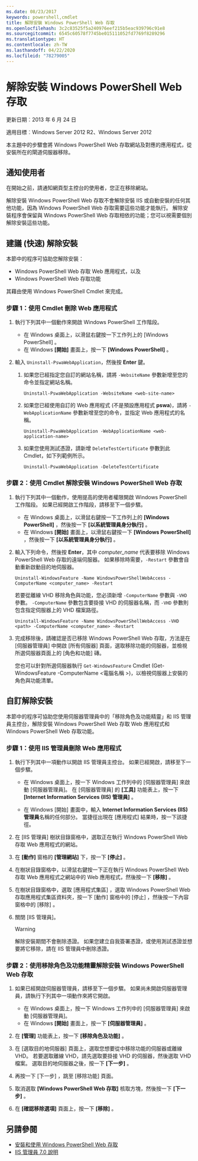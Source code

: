 ```yaml
---
ms.date: 08/23/2017
keywords: powershell,cmdlet
title: 解除安裝 Windows PowerShell Web 存取
ms.openlocfilehash: 3c2c83525f5a240976eef215b5eac939796c91e8
ms.sourcegitcommit: 6545c60578f7745be015111052fd7769f8289296
ms.translationtype: HT
ms.contentlocale: zh-TW
ms.lasthandoff: 04/22/2020
ms.locfileid: "78279005"
---
```

# <a name="uninstall-windows-powershell-web-access"></a>解除安裝 Windows PowerShell Web 存取

更新日期︰2013 年 6 月 24 日

適用目標︰Windows Server 2012 R2、Windows Server 2012

本主題中的步驟會將 Windows PowerShell Web 存取網站及對應的應用程式，從安裝所在的閘道伺服器移除。

## <a name="notify-users"></a>通知使用者

在開始之前，請通知網頁型主控台的使用者，您正在移除網站。

解除安裝 Windows PowerShell Web 存取不會解除安裝 IIS 或自動安裝的任何其他功能，因為 Windows PowerShell Web 存取需要這些功能才能執行。 解除安裝程序會保留與 Windows PowerShell Web 存取相依的功能；您可以視需要個別解除安裝這些功能。

## <a name="recommended-quick-uninstallation"></a>建議 (快速) 解除安裝

本節中的程序可協助您解除安裝：

- Windows PowerShell Web 存取 Web 應用程式，以及
- Windows PowerShell Web 存取功能

其藉由使用 Windows PowerShell Cmdlet 來完成。

### <a name="step-1-delete-the-web-application-using-cmdlets"></a>步驟 1：使用 Cmdlet 刪除 Web 應用程式

1. 執行下列其中一個動作來開啟 Windows PowerShell 工作階段。

   - 在 Windows 桌面上，以滑鼠右鍵按一下工作列上的 [Windows PowerShell]  。
   - 在 Windows **[開始]** 畫面上，按一下 **[Windows PowerShell]** 。

2. 輸入 `Uninstall-PswaWebApplication`，然後按 **Enter** 鍵。

   1. 如果您已經指定您自訂的網站名稱，請將 `-WebsiteName` 參數新增至您的命令並指定網站名稱。

      `Uninstall-PswaWebApplication -WebsiteName <web-site-name>`

   1. 如果您已經使用自訂的 Web 應用程式 (不是預設應用程式 **pswa**)，請將 `-WebApplicationName` 參數新增至您的命令，並指定 Web 應用程式的名稱。

      `Uninstall-PswaWebApplication -WebApplicationName <web-application-name>`

   1. 如果您使用測試憑證，請新增 `DeleteTestCertificate` 參數到此 Cmdlet，如下列範例所示。

      `Uninstall-PswaWebApplication -DeleteTestCertificate`

### <a name="step-2-uninstall-windows-powershell-web-access-using-cmdlets"></a>步驟 2：使用 Cmdlet 解除安裝 Windows PowerShell Web 存取

1. 執行下列其中一個動作，使用提高的使用者權限開啟 Windows PowerShell 工作階段。 如果已經開啟工作階段，請移至下一個步驟。

    - 在 Windows 桌面上，以滑鼠右鍵按一下工作列上的 **[Windows PowerShell]** ，然後按一下 **[以系統管理員身分執行]** 。
    - 在 Windows **[開始]** 畫面上，以滑鼠右鍵按一下 **[Windows PowerShell]** ，然後按一下 **[以系統管理員身分執行]** 。

1. 輸入下列命令，然後按 **Enter**，其中 *computer_name* 代表要移除 Windows PowerShell Web 存取的遠端伺服器。 如果移除時需要，`-Restart` 參數會自動重新啟動目的地伺服器。

    `Uninstall-WindowsFeature -Name WindowsPowerShellWebAccess -ComputerName <computer_name> -Restart`

    若要從離線 VHD 移除角色與功能，您必須新增 `-ComputerName` 參數與 `-VHD` 參數。 `-ComputerName` 參數包含要掛接 VHD 的伺服器名稱，而 `-VHD` 參數則包含指定伺服器上的 VHD 檔案路徑。

    `Uninstall-WindowsFeature -Name WindowsPowerShellWebAccess -VHD <path> -ComputerName <computer_name> -Restart`

1. 完成移除後，請確認是否已移除 Windows PowerShell Web 存取，方法是在 [伺服器管理員] 中開啟 [所有伺服器]  頁面，選取移除功能的伺服器，並檢視所選伺服器頁面上的 [角色和功能]  磚。

    您也可以針對所選伺服器執行 `Get-WindowsFeature` Cmdlet (Get-WindowsFeature -ComputerName &lt;電腦名稱  &gt;)，以檢視伺服器上安裝的角色與功能清單。

## <a name="custom-uninstallation"></a>自訂解除安裝

本節中的程序可協助您使用伺服器管理員中的「移除角色及功能精靈」和 IIS 管理員主控台，解除安裝 Windows PowerShell Web 存取 Web 應用程式和 Windows PowerShell Web 存取功能。

### <a name="step-1-delete-the-web-application-using-iis-manager"></a>步驟 1：使用 IIS 管理員刪除 Web 應用程式

1. 執行下列其中一項動作以開啟 IIS 管理員主控台。 如果已經開啟，請移至下一個步驟。

   - 在 Windows 桌面上，按一下 Windows 工作列中的 [伺服器管理員]  來啟動 [伺服器管理員]。 在 [伺服器管理員] 的 **[工具]** 功能表上，按一下 **[Internet Information Services (IIS) 管理員]** 。

   - 在 Windows [開始]  畫面中，輸入 **Internet Information Services (IIS) 管理員**名稱的任何部分。 當捷徑出現在 [應用程式]  結果時，按一下該捷徑。

1. 在 [IIS 管理員] 樹狀目錄窗格中，選取正在執行 Windows PowerShell Web 存取 Web 應用程式的網站。

1. 在 **[動作]** 窗格的 **[管理網站]** 下，按一下 **[停止]** 。

1. 在樹狀目錄窗格中，以滑鼠右鍵按一下正在執行 Windows PowerShell Web 存取 Web 應用程式之網站中的 Web 應用程式，然後按一下 **[移除]** 。

1. 在樹狀目錄窗格中，選取 [應用程式集區]  ，選取 Windows PowerShell Web 存取應用程式集區資料夾，按一下 [動作]  窗格中的 [停止]  ，然後按一下內容窗格中的 [移除]  。

1. 關閉 [IIS 管理員]。

   > [!WARNING]
   > 解除安裝期間不會刪除憑證。 如果您建立自我簽署憑證，或使用測試憑證並想要將它移除，請在 IIS 管理員中刪除憑證。

### <a name="step-2-uninstall-windows-powershell-web-access-using-the-remove-roles-and-features-wizard"></a>步驟 2：使用移除角色及功能精靈解除安裝 Windows PowerShell Web 存取

1. 如果已經開啟伺服器管理員，請移至下一個步驟。 如果尚未開啟伺服器管理員，請執行下列其中一項動作來將它開啟。

    - 在 Windows 桌面上，按一下 Windows 工作列中的 [伺服器管理員]  來啟動 [伺服器管理員]。
    - 在 Windows **[開始]** 畫面上，按一下 **[伺服器管理員]** 。

1. 在 **[管理]** 功能表上，按一下 **[移除角色及功能]** 。

1. 在 [選取目的地伺服器]  頁面上，選取您想要從中移除功能的伺服器或離線 VHD。 若要選取離線 VHD，請先選取要掛接 VHD 的伺服器，然後選取 VHD 檔案。 選取目的地伺服器之後，按一下 **[下一步]** 。

1. 再按一下 [下一步]  ，跳至 [移除功能]  頁面。

1. 取消選取 **[Windows PowerShell Web 存取]** 核取方塊，然後按一下 **[下一步]** 。

1. 在 **[確認移除選項]** 頁面上，按一下 **[移除]** 。

## <a name="see-also"></a>另請參閱

- [安裝和使用 Windows PowerShell Web 存取](install-and-use-windows-powershell-web-access.md)
- [IIS 管理員 7.0 說明](https://technet.microsoft.com/library/cc732664.aspx)